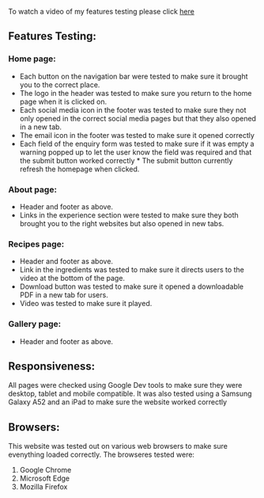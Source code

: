 To watch a video of my  features testing please click [here](https://youtu.be/Qo0AyoJxu1c)  
## Features Testing:

### Home page:

* Each button on the navigation bar were tested to make sure it brought you to the correct place.  
* The logo in the header was tested to make sure you return to the home page when it is clicked on.  
* Each social media icon in the footer was tested to make sure they not only opened in the correct social media pages but that they also opened in a new tab.
* The email icon in the footer was tested to make sure it opened correctly
* Each field of the enquiry form was tested to make sure if it was empty a warning popped up to let the user know the field was required and that the submit button worked correctly
      * The submit button currently refresh the homepage when clicked.  

### About page:
* Header and footer as above.  
* Links in the experience section were tested to make sure they both brought you to the right websites but also opened in new tabs.

### Recipes page: 
* Header and footer as above.  
* Link in the ingredients was tested to make sure it directs users to the video at the bottom of the page.
* Download button was tested to make sure it opened a downloadable PDF in a new tab for users.
* Video was tested to make sure it played.

### Gallery page:
* Header and footer as above.

## Responsiveness:
All pages were checked using Google Dev tools to make sure they were desktop, tablet and mobile compatible. It was also tested using a Samsung Galaxy A52 and an iPad to make sure the website worked correctly

## Browsers:
This website was tested out on various web browsers to make sure evenything loaded correctly. The browseres tested were: 
1. Google Chrome 
1. Microsoft Edge
1. Mozilla Firefox